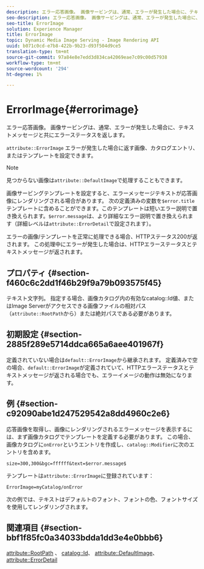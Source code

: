 ```yaml
---
description: エラー応答画像。 画像サービングは、通常、エラーが発生した場合に、テキストメッセージと共にエラーステータスを返します。
seo-description: エラー応答画像。 画像サービングは、通常、エラーが発生した場合に、テキストメッセージと共にエラーステータスを返します。
seo-title: ErrorImage
solution: Experience Manager
title: ErrorImage
topic: Dynamic Media Image Serving - Image Rendering API
uuid: b071c0cd-e7b8-422b-9b23-d93f504d9ce5
translation-type: tm+mt
source-git-commit: 97a84e8e7edd3d834ca42069eae7c09c00d57938
workflow-type: tm+mt
source-wordcount: '294'
ht-degree: 1%

---
```



# ErrorImage{#errorimage}

エラー応答画像。 画像サービングは、通常、エラーが発生した場合に、テキストメッセージと共にエラーステータスを返します。

`attribute::ErrorImage` エラーが発生した場合に返す画像、カタログエントリ、またはテンプレートを設定できます。

>[!NOTE]
>
>見つからない画像は`attribute::DefaultImage`で処理することもできます。

画像サービングテンプレートを設定すると、エラーメッセージテキストが応答画像にレンダリングされる場合があります。 次の定義済みの変数を`$error.title`テンプレートに含めることができます。このテンプレートは短いエラー説明で置き換えられます。`$error.message`は、より詳細なエラー説明で置き換えられます（詳細レベルは`attribute::ErrorDetail`で設定されます）。

エラーの画像/テンプレートを正常に処理できる場合、HTTPステータス200が返されます。 この処理中にエラーが発生した場合は、HTTPエラーステータスとテキストメッセージが返されます。

## プロパティ {#section-f460c6c2dd1f46b29f9a79b093575f45}

テキスト文字列。 指定する場合、画像カタログ内の有効なcatalog::Id値、またはImage Serverがアクセスできる画像ファイルの相対パス（`attribute::RootPath`から）または絶対パスである必要があります。

## 初期設定 {#section-2885f289e5714ddca665a6aee401967f}

定義されていない場合は`default::ErrorImage`から継承されます。 定義済みで空の場合、`default::ErrorImage`が定義されていて、HTTPエラーステータスとテキストメッセージが返される場合でも、エラーイメージの動作は無効になります。

## 例 {#section-c92090abe1d247529542a8dd4960c2e6}

応答画像を取得し、画像にレンダリングされるエラーメッセージを表示するには、まず画像カタログでテンプレートを定義する必要があります。 この場合、画像カタログに`onError`というエントリを作成し、`catalog::Modifier`に次のエントリを含めます。

`size=300,300&bgc=ffffff&text=$error.message$`

テンプレートは`attribute::ErrorImage`に登録されています：

`ErrorImage=myCatalog/onError`

次の例では、テキストはデフォルトのフォント、フォントの色、フォントサイズを使用してレンダリングされます。

## 関連項目 {#section-bbf1f85fc0a34033bdda1dd3e4e0bbb6}

[attribute::RootPath](../../../../../is-api/image-catalog/image-serving-api-ref/c-image-catalog-reference/c-attributes-reference/r-rootpath.md#reference-17d57e5967be403b8408fa7214017494) 、 [catalog::Id](/help/aem-is-ir-api/is-api/image-catalog/image-serving-api-ref/c-image-catalog-reference/c-image-svg-data-reference/c-image-data-reference/r-id-cat.md)、 [attribute::DefaultImage](../../../../../is-api/image-catalog/image-serving-api-ref/c-image-catalog-reference/c-attributes-reference/r-is-cat-defaultimage.md#reference-8e9900e129f54ed68462a3c2fc3bc433)、 [attribute::ErrorDetail](../../../../../is-api/image-catalog/image-serving-api-ref/c-image-catalog-reference/c-attributes-reference/r-errordetail.md#reference-4987c8cddcba4c88960170e49cafc561)
